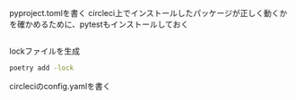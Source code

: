 pyproject.tomlを書く
circleci上でインストールしたパッケージが正しく動くかを確かめるために、pytestもインストールしておく
```python

```

lockファイルを生成
```sh
poetry add -lock
```

circleciのconfig.yamlを書く
```yaml

```
